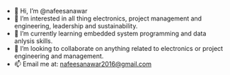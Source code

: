 - 👋 Hi, I’m @nafeesanawar
- 👀 I’m interested in all thing electronics, project management and engineering, leadership and sustainability.
- 🌱 I’m currently learning embedded system programming and data anlysis skills. 
- 💞️ I’m looking to collaborate on anything related to electronics or project engineering and management.
- 📫 Email me at: nafeesanawar2016@gmail.com

<!---
nafeesanawar/nafeesanawar is a ✨ special ✨ repository because its `README.md` (this file) appears on your GitHub profile.
You can click the Preview link to take a look at your changes.
--->

